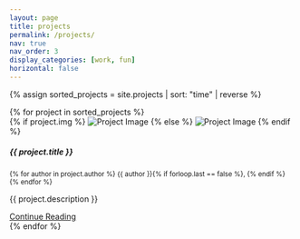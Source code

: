 ```yaml
---
layout: page
title: projects
permalink: /projects/
nav: true
nav_order: 3
display_categories: [work, fun]
horizontal: false
---
```


<!-- pages/projects.md -->

{% assign sorted_projects = site.projects | sort: "time" | reverse %}

<div class="container mt-5">
    {% for project in sorted_projects %}
    <div class="row">
        <div class="col-md-12">
            <div class="card mb-4">
                <div class="row no-gutters">
                    <div class="col-md-4 project-img-card">
                          {% if project.img %}
                              <img src="{{ project.img | prepend: '/assets/img/project/cover/' | relative_url }}" class="card-img project-img" alt="Project Image">
                          {% else %}
                              <img src="{{ site.icon | prepend: '/assets/img/' | relative_url }}" class="card-img project-img" alt="Project Image">
                          {% endif %}
                    </div>
                    <div class="col-md-8">
                        <div class="card-body">
                            <h5 class="card-title project-title">{{ project.title }}</h5>
                            <p class="card-text project-author">
                                <small class="text-muted">
                                    {% for author in project.author %}
                                        {{ author }}{% if forloop.last == false %}, {% endif %}
                                    {% endfor %}
                                </small>
                            </p>
                            <p class="card-text">{{ project.description }}</p>
                            <a href="{{ project.url | relative_url }}" class="btn btn-primary project-btn">Continue Reading</a>
                        </div>
                    </div>
                </div>
            </div>
        </div>
    </div>
    {% endfor %}
</div>

